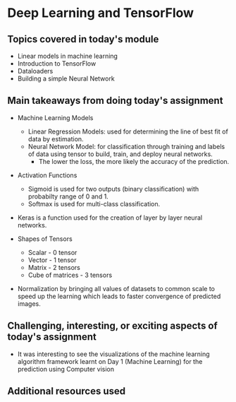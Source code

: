 # Deep Learning and TensorFlow

## Topics covered in today's module
* Linear models in machine learning
* Introduction to TensorFlow
* Dataloaders
* Building a simple Neural Network

## Main takeaways from doing today's assignment
* Machine Learning Models
  * Linear Regression Models: used for determining the line of best fit of data by estimation.
  * Neural Network Model: for classification through training and labels of data using tensor to build, train, and deploy neural networks.
    * The lower the loss, the more likely the accuracy of the prediction.

* Activation Functions 
  * Sigmoid is used for two outputs (binary classification) with probabilty range of 0 and 1.
  * Softmax is used for multi-class classification.

* Keras is a function used for the creation of layer by layer neural networks.

* Shapes of Tensors 
  * Scalar - 0 tensor
  * Vector - 1 tensor
  * Matrix - 2 tensors
  * Cube of matrices - 3 tensors

* Normalization by bringing all values of datasets to common scale to speed up the learning which leads to faster convergence of predicted images.
  

## Challenging, interesting, or exciting aspects of today's assignment

* It was interesting to see the visualizations of the machine learning algorithm framework learnt on Day 1 (Machine Learning) for the prediction using Computer vision

## Additional resources used 
